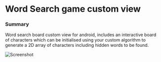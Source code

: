 # Word Search game custom view

### Summary

Word search board custom view for android, includes an interactive board of characters which can be initialised using your custom algorithm to generate a 2D array of characters including hidden words to be found.


![Screenshot](https://github.com/rjbasitali/word-search-custom-view-android/blob/master/screenshot.jpg)
